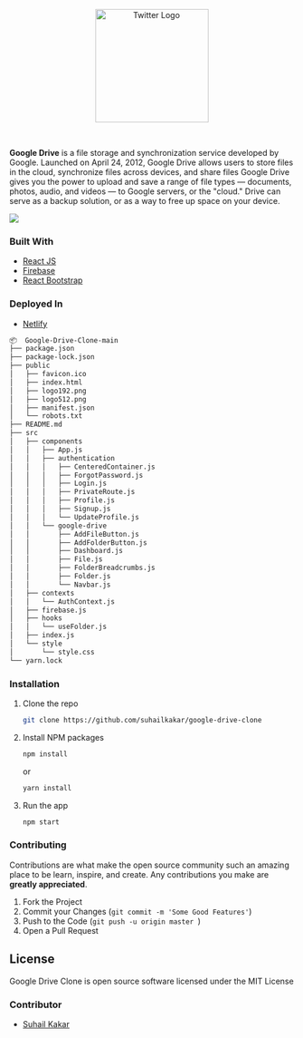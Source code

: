 <p align="center">
    <img width="200" height="auto" src="https://1000logos.net/wp-content/uploads/2021/04/Google-Drive-logo.png" alt="Twitter Logo" />
</p>
   
   <br>
   
**Google Drive** is a file storage and synchronization service developed by Google. Launched on April 24, 2012, Google Drive allows users to store files in the cloud, synchronize files across devices, and share files
Google Drive gives you the power to upload and save a range of file types — documents, photos, audio, and videos — to Google servers, or the "cloud." Drive can serve as a backup solution, or as a way to free up space on your device.


 <img src="https://i.ibb.co/M52xnzX/screely-1624025703912.png" />





### Built With
* [React JS](https://reactjs.org/)
* [Firebase](https://firebase.google.com/)
* [React Bootstrap](https://react-bootstrap.github.io/)

### Deployed In
* [Netlify](https://netlify.com/)

```bash
📦  Google-Drive-Clone-main
├── package.json
├── package-lock.json
├── public
│   ├── favicon.ico
│   ├── index.html
│   ├── logo192.png
│   ├── logo512.png
│   ├── manifest.json
│   └── robots.txt
├── README.md
├── src
│   ├── components
│   │   ├── App.js
│   │   ├── authentication
│   │   │   ├── CenteredContainer.js
│   │   │   ├── ForgotPassword.js
│   │   │   ├── Login.js
│   │   │   ├── PrivateRoute.js
│   │   │   ├── Profile.js
│   │   │   ├── Signup.js
│   │   │   └── UpdateProfile.js
│   │   └── google-drive
│   │       ├── AddFileButton.js
│   │       ├── AddFolderButton.js
│   │       ├── Dashboard.js
│   │       ├── File.js
│   │       ├── FolderBreadcrumbs.js
│   │       ├── Folder.js
│   │       └── Navbar.js
│   ├── contexts
│   │   └── AuthContext.js
│   ├── firebase.js
│   ├── hooks
│   │   └── useFolder.js
│   ├── index.js
│   └── style
│       └── style.css
└── yarn.lock
```

### Installation

1. Clone the repo
   ```sh
   git clone https://github.com/suhailkakar/google-drive-clone
   ```
2. Install NPM packages
   ```sh
   npm install
   ```
   or 
   
     ```sh
   yarn install
   ```
3. Run the app
   ```sh
   npm start
   ```
   
   

### Contributing

Contributions are what make the open source community such an amazing place to be learn, inspire, and create. Any contributions you make are **greatly appreciated**.

1. Fork the Project
3. Commit your Changes (`git commit -m 'Some Good Features'`)
4. Push to the Code (`git push -u origin master `)
5. Open a Pull Request


## License

Google Drive Clone is open source software licensed under the MIT License

### Contributor

* [Suhail Kakar](https://suhailkakar.com)
